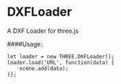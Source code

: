 # DXFLoader
A DXF Loader for three.js

####Usage:

    let loader = new THREE.DXFLoader();
    loader.load('URL', function(data) {
        scene.add(data);
    )};
